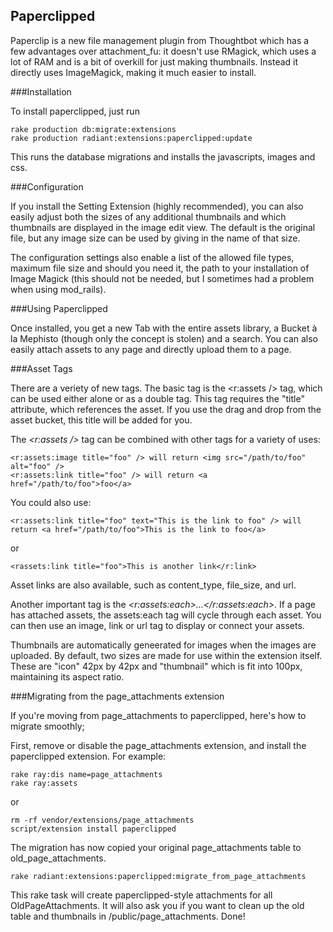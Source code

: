 Paperclipped
---

Paperclip is a new file management plugin from Thoughtbot which has a  few advantages over attachment_fu: it doesn't use RMagick, which uses a lot of RAM and is a bit of overkill for just making thumbnails. Instead it directly uses ImageMagick, making it much easier to install. 


###Installation

To install paperclipped, just run 
 
	rake production db:migrate:extensions
	rake production radiant:extensions:paperclipped:update

This runs the database migrations and installs the javascripts, images and css.

###Configuration

If you install the Setting Extension (highly recommended), you can also easily adjust both the sizes of any additional thumbnails and which thumbnails are displayed in the image edit view. The default is the original file, but any image size can be used by giving in the name of that size. 

The configuration settings also enable a list of the allowed file types, maximum file size and should you need it, the path to your installation of Image Magick (this should not be needed, but I sometimes had a problem when using mod_rails).

###Using Paperclipped

Once installed, you get a new Tab with the entire assets library, a Bucket à la Mephisto (though only the concept is stolen) and a search. You can also easily attach assets to any page and directly upload them to a page.

###Asset Tags

There are a veriety of new tags. The basic tag is the <r:assets /> tag, which can be used either alone or as a double tag. This tag requires the "title" attribute, which references the asset. If you use the drag and drop from the asset bucket, this title will be added for you. 

The *&lt;r:assets /&gt;* tag can be combined with other tags for a variety of uses: 

    <r:assets:image title="foo" /> will return <img src="/path/to/foo" alt="foo" />
    <r:assets:link title="foo" /> will return <a href="/path/to/foo">foo</a>

You could also use: 

    <r:assets:link title="foo" text="This is the link to foo" /> will return <a href="/path/to/foo">This is the link to foo</a>

or 

    <rassets:link title="foo">This is another link</r:link>

Asset links are also available, such as content_type, file_size, and url. 

Another important tag is the *&lt;r:assets:each&gt;...&lt;/r:assets:each&gt;*. If a page has attached assets, the assets:each tag will cycle through each asset. You can then use an image, link or url tag to display or connect your assets. 

Thumbnails are automatically geneerated for images when the images are uploaded. By default, two sizes are made for use within the extension itself. These are "icon" 42px by 42px and "thumbnail" which is fit into 100px, maintaining its aspect ratio. 

###Migrating from the page_attachments extension

If you're moving from page_attachments to paperclipped, here's how to migrate smoothly;

First, remove or disable the page_attachments extension, and install the paperclipped extension.
For example:

    rake ray:dis name=page_attachments
    rake ray:assets

or

    rm -rf vendor/extensions/page_attachments
    script/extension install paperclipped
  
The migration has now copied your original page_attachments table to old_page_attachments.

    rake radiant:extensions:paperclipped:migrate_from_page_attachments
  
This rake task will create paperclipped-style attachments for all OldPageAttachments. It will also ask you if you want to clean up the old table and thumbnails in /public/page_attachments.
Done!